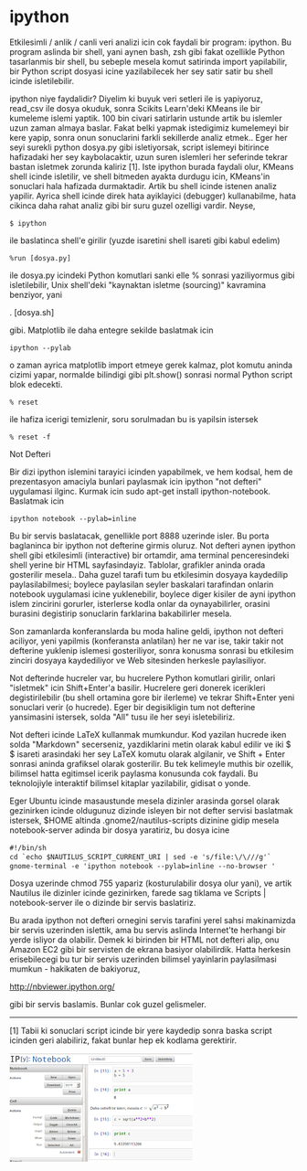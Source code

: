 # ipython

Etkilesimli / anlik / canli veri analizi icin cok faydali bir program:
ipython. Bu program aslinda bir shell, yani aynen bash, zsh gibi fakat
ozellikle Python tasarlanmis bir shell, bu sebeple mesela komut
satirinda import yapilabilir, bir Python script dosyasi icine
yazilabilecek her sey satir satir bu shell icinde isletilebilir.

ipython niye faydalidir? Diyelim ki buyuk veri setleri ile is
yapiyoruz, read_csv ile dosya okuduk, sonra Scikits Learn'deki KMeans
ile bir kumeleme islemi yaptik. 100 bin civari satirlarin ustunde
artik bu islemler uzun zaman almaya baslar. Fakat belki yapmak
istedigimiz kumelemeyi bir kere yapip, sonra onun sonuclarini farkli
sekillerde analiz etmek.. Eger her seyi surekli python dosya.py gibi
isletiyorsak, script islemeyi bitirince hafizadaki her sey
kaybolacaktir, uzun suren islemleri her seferinde tekrar bastan
isletmek zorunda kaliriz [1]. Iste ipython burada faydali olur, KMeans
shell icinde isletilir, ve shell bitmeden ayakta durdugu icin,
KMeans'in sonuclari hala hafizada durmaktadir. Artik bu shell icinde
istenen analiz yapilir. Ayrica shell icinde direk hata ayiklayici
(debugger) kullanabilme, hata cikinca daha rahat analiz gibi bir suru
guzel ozelligi vardir. Neyse,

```
$ ipython 
```

ile baslatinca shell'e girilir (yuzde isaretini shell isareti gibi
kabul edelim)

```
%run [dosya.py]
```

ile dosya.py icindeki Python komutlari sanki elle % sonrasi
yaziliyormus gibi isletilebilir, Unix shell'deki "kaynaktan isletme
(sourcing)" kavramina benziyor, yani

. [dosya.sh]

gibi. Matplotlib ile daha entegre sekilde baslatmak icin

```
ipython --pylab 
```

o zaman ayrica matplotlib import etmeye gerek kalmaz, plot komutu
aninda cizimi yapar, normalde bilindigi gibi plt.show() sonrasi normal
Python script blok edecekti.

```
% reset 
```

ile hafiza icerigi temizlenir, soru sorulmadan bu is yapilsin istersek

```
% reset -f
```

Not Defteri

Bir dizi ipython islemini  tarayici icinden yapabilmek, ve hem kodsal,
hem de prezentasyon amaciyla bunlari paylasmak icin ipython "not
defteri" uygulamasi ilginc. Kurmak icin sudo apt-get install
ipython-notebook. Baslatmak icin

```
ipython notebook --pylab=inline
```

Bu bir servis baslatacak, genellikle port 8888 uzerinde isler. Bu
porta baglaninca bir ipython not defterine girmis oluruz. Not defteri
aynen ipython shell gibi etkilesimli (interactive) bir ortamdir, ama
terminal penceresindeki shell yerine bir HTML sayfasindayiz. Tablolar,
grafikler aninda orada gosterilir mesela.. Daha guzel tarafi tum bu
etkilesimin dosyaya kaydedilip paylasilabilmesi; boylece paylasilan
seyler baskalari tarafindan onlarin notebook uygulamasi icine
yuklenebilir, boylece diger kisiler de ayni ipython islem zincirini
gorurler, isterlerse kodla onlar da oynayabilirler, orasini burasini
degistirip sonuclarin farklarina bakabilirler mesela.

Son zamanlarda konferanslarda bu moda haline geldi, ipython not
defteri aciliyor, yeni yapilmis (konferansta anlatilan) her ne var
ise, takir takir not defterine yuklenip islemesi gosteriliyor, sonra
konusma sonrasi bu etkilesim zinciri dosyaya kaydediliyor ve Web
sitesinden herkesle paylasiliyor.

Not defterinde hucreler var, bu hucrelere Python komutlari girilir,
onlari "isletmek" icin Shift+Enter'a basilir. Hucrelere geri donerek
icerikleri degistirilebilir (bu shell ortamina gore bir ilerleme) ve
tekrar Shift+Enter yeni sonuclari verir (o hucrede). Eger bir
degisikligin tum not defterine yansimasini istersek, solda "All" tusu
ile her seyi isletebiliriz.

Not defteri icinde LaTeX kullanmak mumkundur. Kod yazilan hucrede iken
solda "Markdown" secerseniz, yazdiklarini metin olarak kabul edilir ve
iki $ $ isareti arasindaki her sey LaTeX komutu olarak algilanir, ve
Shift + Enter sonrasi aninda grafiksel olarak gosterilir.  Bu tek
kelimeyle muthis bir ozellik, bilimsel hatta egitimsel icerik paylasma
konusunda cok faydali. Bu teknolojiyle interaktif bilimsel kitaplar
yazilabilir, gidisat o yonde.

Eger Ubuntu icinde masaustunde mesela dizinler arasinda gorsel olarak
gezinirken icinde oldugunuz dizinde isleyen bir not defter servisi
baslatmak istersek, $HOME altinda .gnome2/nautilus-scripts dizinine
gidip mesela notebook-server adinda bir dosya yaratiriz, bu dosya
icine

```
#!/bin/sh
cd `echo $NAUTILUS_SCRIPT_CURRENT_URI | sed -e 's/file:\/\///g'`
gnome-terminal -e 'ipython notebook --pylab=inline --no-browser '
```

Dosya uzerinde chmod 755 yapariz (kosturulabilir dosya olur yani), ve
artik Nautilus ile dizinler icinde gezinirken, farede sag tiklama ve
Scripts | notebook-server ile o dizinde bir servis baslatiriz.

Bu arada ipython not defteri ornegini servis tarafini yerel sahsi
makinamizda bir servis uzerinden islettik, ama bu servis aslinda
Internet'te herhangi bir yerde isliyor da olabilir. Demek ki birinden
bir HTML not defteri alip, onu Amazon EC2 gibi bir servisten de ekrana
basiyor olabilirdik. Hatta herkesin erisebilecegi bu tur bir servis
uzerinden bilimsel yayinlarin paylasilmasi mumkun - hakikaten de
bakiyoruz,

http://nbviewer.ipython.org/

gibi bir servis baslamis. Bunlar cok guzel gelismeler. 

---

[1] Tabii ki sonuclari script icinde bir yere kaydedip sonra baska
script icinden geri alabiliriz, fakat bunlar hep ek kodlama
gerektirir.


![](Screenshotfrom2013-01-05162202.png)

